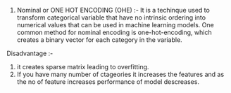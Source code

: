 

<!-- Types of encoding -->

1. Nominal or ONE HOT ENCODING (OHE) :- 
It is a techinque used to transform categorical variable that have no intrinsic ordering into numerical values
that can be used in machine learning models. One common method for nominal encoding is one-hot-encoding, which
creates a binary vector for each category in the variable.

Disadvantage :-
1) it creates sparse matrix leading to overfitting.
2) If you have many number of ctageories it increases the features and as the no of feature increases performance of model descreases.
